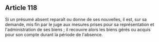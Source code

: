 Article 118
----
Si un présumé absent reparaît ou donne de ses nouvelles, il est, sur sa demande,
mis fin par le juge aux mesures prises pour sa représentation et
l'administration de ses biens ; il recouvre alors les biens gérés ou acquis pour
son compte durant la période de l'absence.

